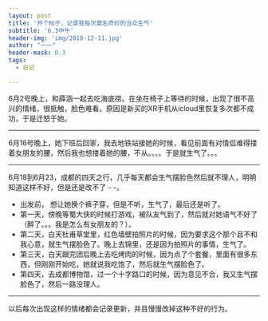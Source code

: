 ```yaml
---
layout: post
title: '开个帖子，记录我每次莫名奇妙的当众生气'
subtitle: '6.3中午'
header-img: 'img/2018-12-11.jpg'
author: "一一"
header-mask: 0.3
tags:
  - 日记

---
```

6月2号晚上，和薛涵一起去吃海底捞。在坐在椅子上等待的时候，出现了很不高兴的情绪，很抵触，脸色难看。原因是新买的XR手机从icloud里恢复多次都不成功，于是迁怒于她。

---
6月16号晚上，她下班后回家，我去地铁站接她的时候，看见前面有对情侣难得搂着女朋友的腰，然后我也想搂着她的腰，不从。。。。于是就生气了。。。

---
6月18到6月23，成都的四天之行，几乎每天都会生气摆脸色然后就不理人，明明知道这样不好，但是还是改不了 - -。
- 出发前， 想让她换个裤子穿，但是不听，生气了，最后还是听了。
- 第一天，傍晚等蜀大侠的时候打游戏，被队友气到了，然后就对她语气不好了（醉了。。。我是怎么有女朋友的？）。
- 第二天，白天杜甫草堂里，红色墙壁拍照片的时候，因为要求这个那个且不和我心意，就生气摆脸色了。晚上去锦里，还是因为拍照片的事情，生气了。
- 第三天，白天跟完团后晚上去吃烤肉的时候，因为点了个套餐，里面有很多东西，但刚刚开始吃，她就说我吃饱了，然后就生气摆脸色了。
- 第四天，去成都博物馆，过一个十字路口的时候，因为意见不合，我又生气摆脸色了，然后一路没理人。

---
以后每次出现这样的情绪都会记录更新，并且慢慢改掉这种不好的行为。
